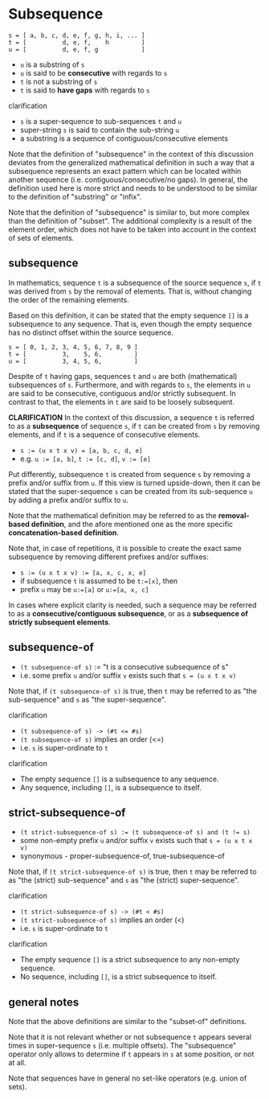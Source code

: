 
<!-- ======================================================================= -->
# Subsequence

```
s = [ a, b, c, d, e, f, g, h, i, ... ]
t = [          d, e, f,    h         ]
u = [          d, e, f, g            ]
```

* `u` is a substring of `s`
* `u` is said to be **consecutive** with regards to `s`
* `t` is not a substring of `s`
* `t` is said to **have gaps** with regards to `s`

clarification

* `s` is a super-sequence to sub-sequences `t` and `u`
* super-string `s` is said to contain the sub-string `u`
* a substring is a sequence of contiguous/consecutive elements

Note that the definition of "subsequence" in the context of this discussion
deviates from the generalized mathematical definition in such a way that a
subsequence represents an exact pattern which can be located within another
sequence (i.e. contiguous/consecutive/no gaps). In general, the definition
used here is more strict and needs to be understood to be similar to the
definition of "substring" or "infix".

Note that the definition of "subsequence" is similar to, but more complex
than the definition of "subset". The additional complexity is a result of
the element order, which does not have to be taken into account in the
context of sets of elements.

<!-- ======================================================================= -->
## subsequence

In mathematics, sequence `t` is a subsequence of the source sequence `s`, if
`t` was derived from `s` by the removal of elements. That is, without changing
the order of the remaining elements.

Based on this definition, it can be stated that the empty sequence `[]` is a
subsequence to any sequence. That is, even though the empty sequence has no
distinct offset within the source sequence.

```
s = [ 0, 1, 2, 3, 4, 5, 6, 7, 8, 9 ]
t = [          3,    5, 6,         ]
u = [          3, 4, 5, 6,         ]
```

Despite of `t` having gaps, sequences `t` and `u` are both (mathematical)
subsequences of `s`. Furthermore, and with regards to `s`, the elements in
`u` are said to be consecutive, contiguous and/or strictly subsequent. In
contrast to that, the elements in `t` are said to be loosely subsequent.

**CLARIFICATION**
In the context of this discussion, a sequence `t` is referred to as
a **subsequence** of sequence `s`, if `t` can be created from `s` by
removing elements, and if `t` is a sequence of consecutive elements.

* `s := (u x t x v) = [a, b, c, d, e]`
* e.g. `u := [a, b]`, `t := [c, d]`, `v := [e]`

Put differently, subsequence `t` is created from sequence `s` by removing a
prefix and/or suffix from `u`. If this view is turned upside-down, then it can
be stated that the super-sequence `s` can be created from its sub-sequence `u`
by adding a prefix and/or suffix to `u`.

Note that the mathematical definition may be referred to as
the **removal-based definition**, and the afore mentioned
one as the more specific **concatenation-based definition**.

Note that, in case of repetitions, it is possible to create the exact
same subsequence by removing different prefixes and/or suffixes:

* `s := (u x t x v) := [a, x, c, x, e]`
* if subsequence `t` is assumed to be `t:=[x]`, then
* prefix `u` may be `u:=[a]` or `u:=[a, x, c]`

In cases where explicit clarity is needed, such a sequence may be referred to
as a **consecutive/contiguous subsequence**, or as a **subsequence of strictly
subsequent elements**.

<!-- ======================================================================= -->
## subsequence-of

* `(t subsequence-of s)` := "t is a consecutive subsequence of s"
* i.e. some prefix `u` and/or suffix `v` exists such that `s = (u x t x v)`

Note that, if `(t subsequence-of s)` is true,
then `t` may be referred to as "the sub-sequence"
and `s` as "the super-sequence".

clarification

* `(t subsequence-of s) -> (#t <= #s)`
* `(t subsequence-of s)` implies an order (<=)
* i.e. `s` is super-ordinate to `t`

clarification

* The empty sequence `[]` is a subsequence to any sequence.
* Any sequence, including `[]`, is a subsequence to itself.

<!-- ======================================================================= -->
## strict-subsequence-of

* `(t strict-subsequence-of s) := (t subsequence-of s) and (t != s)`
* some non-empty prefix `u` and/or suffix `v` exists such that `s = (u x t x v)`
* synonymous - proper-subsequence-of, true-subsequence-of

Note that, if `(t strict-subsequence-of s)` is true,
then `t` may be referred to as "the (strict) sub-sequence"
and `s` as "the (strict) super-sequence".

clarification

* `(t strict-subsequence-of s) -> (#t < #s)`
* `(t strict-subsequence-of s)` implies an order (<)
* i.e. `s` is super-ordinate to `t`

clarification

* The empty sequence `[]` is a strict subsequence to any non-empty sequence.
* No sequence, including `[]`, is a strict subsequence to itself.

<!-- ======================================================================= -->
## general notes

Note that the above definitions are similar to the "subset-of" definitions.

Note that it is not relevant whether or not subsequence `t` appears several
times in super-sequence `s` (i.e. multiple offsets). The "subsequence" operator
only allows to determine if `t` appears in `s` at some position, or not at all.

Note that sequences have in general no set-like operators (e.g. union of sets).
